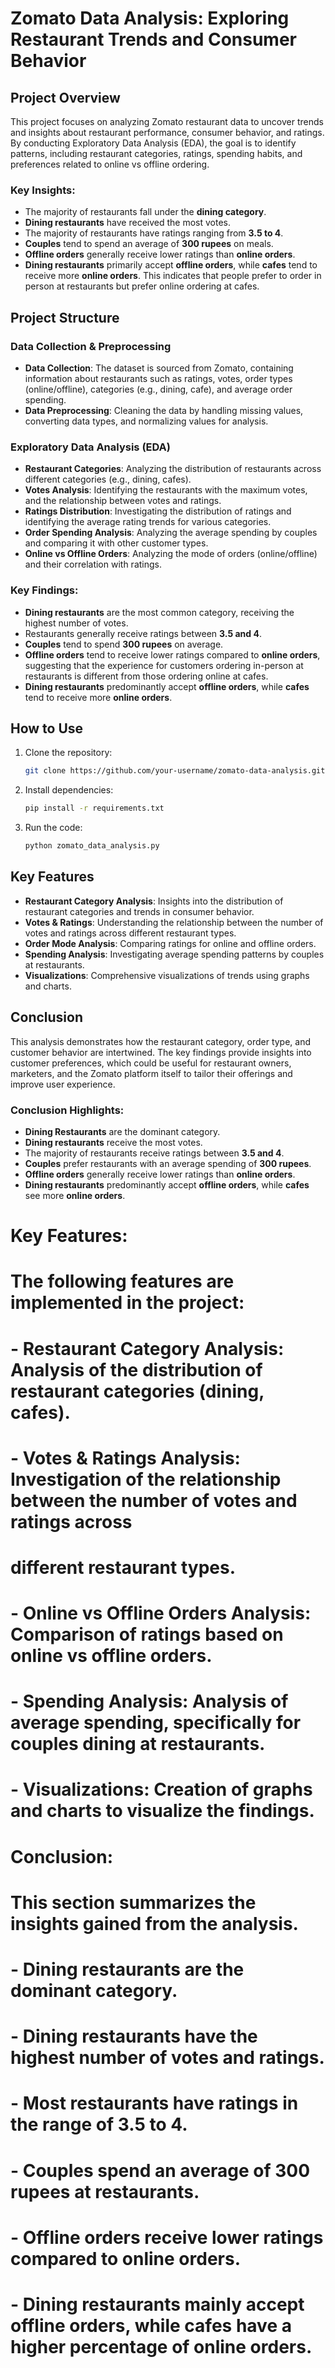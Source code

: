 # Zomato Data Analysis: Exploring Restaurant Trends and Consumer Behavior

## Project Overview

This project focuses on analyzing Zomato restaurant data to uncover trends and insights about restaurant performance, consumer behavior, and ratings. By conducting Exploratory Data Analysis (EDA), the goal is to identify patterns, including restaurant categories, ratings, spending habits, and preferences related to online vs offline ordering.

### Key Insights:
- The majority of restaurants fall under the **dining category**.
- **Dining restaurants** have received the most votes.
- The majority of restaurants have ratings ranging from **3.5 to 4**.
- **Couples** tend to spend an average of **300 rupees** on meals.
- **Offline orders** generally receive lower ratings than **online orders**.
- **Dining restaurants** primarily accept **offline orders**, while **cafes** tend to receive more **online orders**. This indicates that people prefer to order in person at restaurants but prefer online ordering at cafes.

## Project Structure

### Data Collection & Preprocessing
- **Data Collection**: The dataset is sourced from Zomato, containing information about restaurants such as ratings, votes, order types (online/offline), categories (e.g., dining, cafe), and average order spending.
- **Data Preprocessing**: Cleaning the data by handling missing values, converting data types, and normalizing values for analysis.

### Exploratory Data Analysis (EDA)
- **Restaurant Categories**: Analyzing the distribution of restaurants across different categories (e.g., dining, cafes).
- **Votes Analysis**: Identifying the restaurants with the maximum votes, and the relationship between votes and ratings.
- **Ratings Distribution**: Investigating the distribution of ratings and identifying the average rating trends for various categories.
- **Order Spending Analysis**: Analyzing the average spending by couples and comparing it with other customer types.
- **Online vs Offline Orders**: Analyzing the mode of orders (online/offline) and their correlation with ratings.

### Key Findings:
- **Dining restaurants** are the most common category, receiving the highest number of votes.
- Restaurants generally receive ratings between **3.5 and 4**.
- **Couples** tend to spend **300 rupees** on average.
- **Offline orders** tend to receive lower ratings compared to **online orders**, suggesting that the experience for customers ordering in-person at restaurants is different from those ordering online at cafes.
- **Dining restaurants** predominantly accept **offline orders**, while **cafes** tend to receive more **online orders**.

## How to Use

1. Clone the repository:

    ```bash
    git clone https://github.com/your-username/zomato-data-analysis.git
    ```

2. Install dependencies:

    ```bash
    pip install -r requirements.txt
    ```

3. Run the code:

    ```bash
    python zomato_data_analysis.py
    ```

## Key Features
- **Restaurant Category Analysis**: Insights into the distribution of restaurant categories and trends in consumer behavior.
- **Votes & Ratings**: Understanding the relationship between the number of votes and ratings across different restaurant types.
- **Order Mode Analysis**: Comparing ratings for online and offline orders.
- **Spending Analysis**: Investigating average spending patterns by couples at restaurants.
- **Visualizations**: Comprehensive visualizations of trends using graphs and charts.

## Conclusion

This analysis demonstrates how the restaurant category, order type, and customer behavior are intertwined. The key findings provide insights into customer preferences, which could be useful for restaurant owners, marketers, and the Zomato platform itself to tailor their offerings and improve user experience.

### Conclusion Highlights:
- **Dining Restaurants** are the dominant category.
- **Dining restaurants** receive the most votes.
- The majority of restaurants receive ratings between **3.5 and 4**.
- **Couples** prefer restaurants with an average spending of **300 rupees**.
- **Offline orders** generally receive lower ratings than **online orders**.
- **Dining restaurants** predominantly accept **offline orders**, while **cafes** see more **online orders**.
# Key Features: 
# The following features are implemented in the project:
# - Restaurant Category Analysis: Analysis of the distribution of restaurant categories (dining, cafes).
# - Votes & Ratings Analysis: Investigation of the relationship between the number of votes and ratings across 
#   different restaurant types.
# - Online vs Offline Orders Analysis: Comparison of ratings based on online vs offline orders.
# - Spending Analysis: Analysis of average spending, specifically for couples dining at restaurants.
# - Visualizations: Creation of graphs and charts to visualize the findings.

# Conclusion: 
# This section summarizes the insights gained from the analysis.
# - Dining restaurants are the dominant category.
# - Dining restaurants have the highest number of votes and ratings.
# - Most restaurants have ratings in the range of 3.5 to 4.
# - Couples spend an average of 300 rupees at restaurants.
# - Offline orders receive lower ratings compared to online orders.
# - Dining restaurants mainly accept offline orders, while cafes have a higher percentage of online orders.
